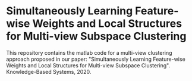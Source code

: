 # Simultaneously Learning Feature-wise Weights and Local Structures for Multi-view Subspace Clustering

This repository contains the matlab code for a multi-view clustering approach proposed in our paper: "Simultaneously Learning Feature-wise Weights and Local Structures
for Multi-view Subspace Clustering". Knowledge-Based Systems, 2020.
